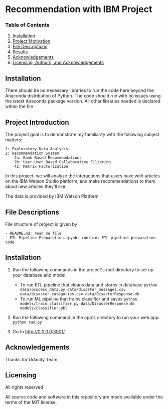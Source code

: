 
# Recommendation with IBM Project



### Table of Contents

1. [Installation](#installation)
2. [Project Motivation](#introduction)
3. [File Descriptions](#files)
4. [Results](#results)
5. [Acknowledgements](#acknowledgement)
6. [Licensing, Authors, and Acknowledgements](#licensing)

## Installation <a name="installation"></a>

There should be no necessary libraries to run the code here beyond the Anaconda distribution of Python. The code should run with no issues using the latest Anaconda package version. All other libraries needed is declared within the file

## Project Introduction<a name="introduction"></a>

The project goal is to demonstrate my familiarity with the following subject matters:

    1: Exploratory Data Analysis.
	2: Recommendation System 
    	2a: Rank Based Recommendations
    	2b: User-User Based Collaborative Filtering
		42: Matrix Factorization

In this project, we will analyze the interactions that users have with articles on the IBM Watson Studio platform, and make recommendations to them about new articles they'll like.

The data is provided by IBM Watson Platform

## File Descriptions <a name="files"></a>
File structure of project is given by

	- README.md: read me file
	- ETL Pipeline Preparation.ipynb: contains ETL pipeline preparation code


## Installation <a name="Installation"></a>

1. Run the following commands in the project's root directory to set up your database and model.

    - To run ETL pipeline that cleans data and stores in database
        `python data/process_data.py data/disaster_messages.csv data/disaster_categories.csv data/DisasterResponse.db`
    - To run ML pipeline that trains classifier and saves
        `python models/train_classifier.py data/DisasterResponse.db models/classifier.pkl`

2. Run the following command in the app's directory to run your web app.
    `python run.py`

3. Go to http://0.0.0.0:3001/

## Acknowledgements <a name="acknowedgement"></a>

Thanks for Udacity Team

## Licensing <a name="licensing"></a>

All rights reserved

All source code and software in this repository are made available under the terms of the MIT license.



